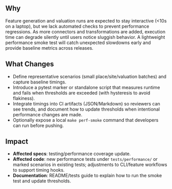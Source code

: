 ## Why

Feature generation and valuation runs are expected to stay interactive (<10s on a laptop), but we lack automated checks to prevent performance regressions. As more connectors and transformations are added, execution time can degrade silently until users notice sluggish behavior. A lightweight performance smoke test will catch unexpected slowdowns early and provide baseline metrics across releases.

## What Changes

- Define representative scenarios (small place/site/valuation batches) and capture baseline timings.
- Introduce a pytest marker or standalone script that measures runtime and fails when thresholds are exceeded (with hysteresis to avoid flakiness).
- Integrate timings into CI artifacts (JSON/Markdown) so reviewers can see trends, and document how to update thresholds when intentional performance changes are made.
- Optionally expose a local `make perf-smoke` command that developers can run before pushing.

## Impact

- **Affected specs**: testing/performance coverage update.
- **Affected code**: new performance tests under `tests/performance/` or marked scenarios in existing tests; adjustments to CLI/feature workflows to support timing hooks.
- **Documentation**: README/tests guide to explain how to run the smoke test and update thresholds.

